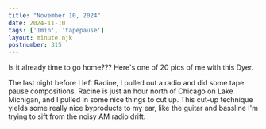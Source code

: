 ```yaml
---
title: "November 10, 2024"
date: 2024-11-10
tags: ['1min', 'tapepause']
layout: minute.njk
postnumber: 315
---
```

Is it already time to go home??? Here's one of 20 pics of me with this Dyer. 

The last night before I left Racine, I pulled out a radio and did some tape pause compositions. Racine is just an hour north of Chicago on Lake Michigan, and I pulled in some nice things to cut up. This cut-up technique yields some really nice byproducts to my ear, like the guitar and bassline I'm trying to sift from the noisy AM radio drift. 